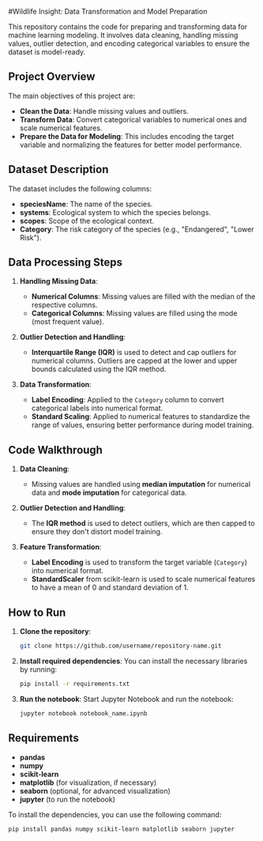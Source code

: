 #Wildlife Insight: Data Transformation and Model Preparation

This repository contains the code for preparing and transforming data for machine learning modeling. It involves data cleaning, handling missing values, outlier detection, and encoding categorical variables to ensure the dataset is model-ready.

## Project Overview

The main objectives of this project are:
- **Clean the Data**: Handle missing values and outliers.
- **Transform Data**: Convert categorical variables to numerical ones and scale numerical features.
- **Prepare the Data for Modeling**: This includes encoding the target variable and normalizing the features for better model performance.

## Dataset Description

The dataset includes the following columns:
- **speciesName**: The name of the species.
- **systems**: Ecological system to which the species belongs.
- **scopes**: Scope of the ecological context.
- **Category**: The risk category of the species (e.g., "Endangered", "Lower Risk").

## Data Processing Steps

1. **Handling Missing Data**:
   - **Numerical Columns**: Missing values are filled with the median of the respective columns.
   - **Categorical Columns**: Missing values are filled using the mode (most frequent value).

2. **Outlier Detection and Handling**:
   - **Interquartile Range (IQR)** is used to detect and cap outliers for numerical columns. Outliers are capped at the lower and upper bounds calculated using the IQR method.

3. **Data Transformation**:
   - **Label Encoding**: Applied to the `Category` column to convert categorical labels into numerical format.
   - **Standard Scaling**: Applied to numerical features to standardize the range of values, ensuring better performance during model training.

## Code Walkthrough

1. **Data Cleaning**:
   - Missing values are handled using **median imputation** for numerical data and **mode imputation** for categorical data.
   
2. **Outlier Detection and Handling**:
   - The **IQR method** is used to detect outliers, which are then capped to ensure they don't distort model training.

3. **Feature Transformation**:
   - **Label Encoding** is used to transform the target variable (`Category`) into numerical format.
   - **StandardScaler** from scikit-learn is used to scale numerical features to have a mean of 0 and standard deviation of 1.

## How to Run

1. **Clone the repository**:
   ```bash
   git clone https://github.com/username/repository-name.git
   ```

2. **Install required dependencies**:
   You can install the necessary libraries by running:
   ```bash
   pip install -r requirements.txt
   ```

3. **Run the notebook**:
   Start Jupyter Notebook and run the notebook:
   ```bash
   jupyter notebook notebook_name.ipynb
   ```

## Requirements

- **pandas**
- **numpy**
- **scikit-learn**
- **matplotlib** (for visualization, if necessary)
- **seaborn** (optional, for advanced visualization)
- **jupyter** (to run the notebook)

To install the dependencies, you can use the following command:
```bash
pip install pandas numpy scikit-learn matplotlib seaborn jupyter
```
